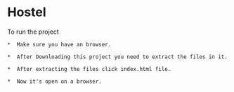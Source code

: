 # Hostel

To run the project

    *  Make sure you have an browser.
    
    *  After Downloading this project you need to extract the files in it.
    
    *  After extracting the files click index.html file.
    
    *  Now it's open on a browser.
